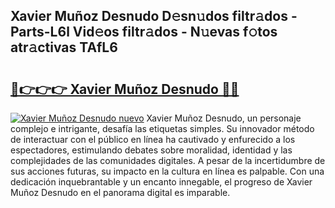 ## Xavier Muñoz Desnudo D𝚎sn𝚞dos filtr𝚊dos - Parts-L6l Vid𝚎os filtr𝚊dos - N𝚞evas f𝚘tos atr𝚊ctivas TAfL6

# <h2><a href="http://mb3t81.tromn.icu/?c=Xavier+Mu%c3%b1oz+Desnudo">🔗👉👉👉 Xavier Muñoz Desnudo 🔗🔗</a></h2>

[![Xavier Muñoz Desnudo nuevo](https://i.imgur.com/pEAQMta.gif)](http://mb3t81.tromn.icu/?c=Xavier+Mu%c3%b1oz+Desnudo)
Xavier Muñoz Desnudo, un personaje complejo e intrigante, desafía las etiquetas simples. Su innovador método de interactuar con el público en línea ha cautivado y enfurecido a los espectadores, estimulando debates sobre moralidad, identidad y las complejidades de las comunidades digitales. A pesar de la incertidumbre de sus acciones futuras, su impacto en la cultura en línea es palpable. Con una dedicación inquebrantable y un encanto innegable, el progreso de Xavier Muñoz Desnudo en el panorama digital es imparable.
